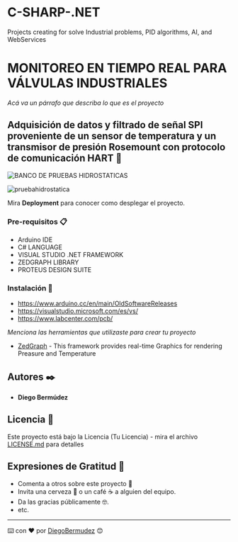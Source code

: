 # C-SHARP-.NET

Projects creating for solve Industrial problems, PID algorithms, AI, and WebServices



# MONITOREO EN TIEMPO REAL PARA VÁLVULAS INDUSTRIALES

_Acá va un párrafo que describa lo que es el proyecto_

## Adquisición de datos y filtrado de señal SPI proveniente de un sensor de temperatura y un transmisor de presión Rosemount con protocolo de comunicación HART 🚀

![BANCO DE PRUEBAS HIDROSTATICAS](https://user-images.githubusercontent.com/22797982/90323407-96349080-df26-11ea-96e5-f97a27f3d875.png)

![pruebahidrostatica](https://user-images.githubusercontent.com/22797982/90323581-b06f6e00-df28-11ea-9550-0cf8cd0b5d7c.jpg)


Mira **Deployment** para conocer como desplegar el proyecto.


### Pre-requisitos 📋
* Arduino IDE
* C# LANGUAGE
* VISUAL STUDIO .NET FRAMEWORK
* ZEDGRAPH LIBRARY
* PROTEUS DESIGN SUITE

### Instalación 🔧

* https://www.arduino.cc/en/main/OldSoftwareReleases 
* https://visualstudio.microsoft.com/es/vs/
* https://www.labcenter.com/pcb/

_Menciona las herramientas que utilizaste para crear tu proyecto_

* [ZedGraph](http://www.dropwizard.io/1.0.2/docs/) - This framework provides real-time Graphics for rendering Preasure and Temperature

## Autores ✒️

* **Diego Bermúdez**


## Licencia 📄

Este proyecto está bajo la Licencia (Tu Licencia) - mira el archivo [LICENSE.md](LICENSE.md) para detalles

## Expresiones de Gratitud 🎁

* Comenta a otros sobre este proyecto 📢
* Invita una cerveza 🍺 o un café ☕ a alguien del equipo. 
* Da las gracias públicamente 🤓.
* etc.



---
⌨️ con ❤️ por [DiegoBermudez](https://github.com/aadiegoaa96) 😊
